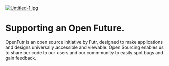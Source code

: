 [![Untitled-1.jpg](https://i.postimg.cc/tCCt5NPJ/Untitled-1.jpg)](https://postimg.cc/kDzbM8TP)

# Supporting an Open Future.
OpenFutr is an open source initiative by Futr, designed to make applications and designs universally accessible and viewable. Open Sourcing enables us to share our code to our users and our commmunity to easily spot bugs and gain feedback. 
